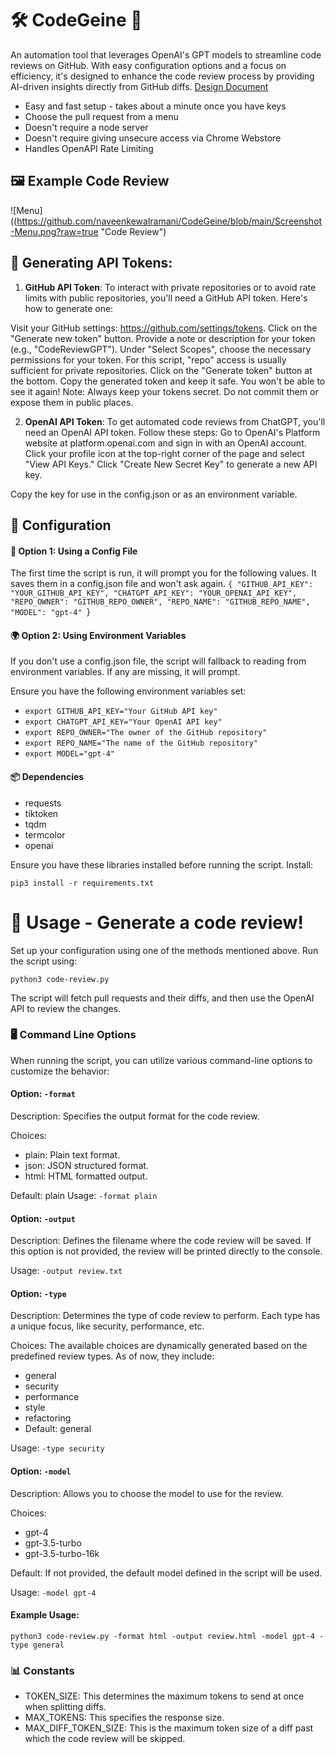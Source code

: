 # 🛠️ CodeGeine 🤖
An automation tool that leverages OpenAI's GPT models to streamline code reviews on GitHub. With easy configuration options and a focus on efficiency, it's designed to enhance the code review process by providing AI-driven insights directly from GitHub diffs. 
[Design Document](https://github.com/naveenkewalramani/CodeGeine/blob/main/design.txt)

* Easy and fast setup - takes about a minute once you have keys
* Choose the pull request from a menu
* Doesn't require a node server
* Doesn't require giving unsecure access via Chrome Webstore
* Handles OpenAPI Rate Limiting

## 🖼️ Example Code Review
![Menu]((https://github.com/naveenkewalramani/CodeGeine/blob/main/Screenshot-Menu.png?raw=true "Code Review")

## 🔑 Generating API Tokens:

1. **GitHub API Token**:
To interact with private repositories or to avoid rate limits with public repositories, you'll need a GitHub API token. Here's how to generate one:

Visit your GitHub settings: https://github.com/settings/tokens.
Click on the "Generate new token" button.
Provide a note or description for your token (e.g., "CodeReviewGPT").
Under "Select Scopes", choose the necessary permissions for your token. For this script, "repo" access is usually sufficient for private repositories.
Click on the "Generate token" button at the bottom.
Copy the generated token and keep it safe. You won't be able to see it again!
Note: Always keep your tokens secret. Do not commit them or expose them in public places.

2. **OpenAI API Token**:
To get automated code reviews from ChatGPT, you'll need an OpenAI API token. Follow these steps:
Go to OpenAI's Platform website at platform.openai.com and sign in with an OpenAI account.
Click your profile icon at the top-right corner of the page and select "View API Keys."
Click "Create New Secret Key" to generate a new API key.

Copy the key for use in the config.json or as an environment variable.

## 🔧 Configuration 

#### 📁 Option 1: Using a Config File
The first time the script is run, it will prompt you for the following values. 
It saves them in a config.json file and won't ask again. 
`{
    "GITHUB_API_KEY": "YOUR_GITHUB_API_KEY",
    "CHATGPT_API_KEY": "YOUR_OPENAI_API_KEY",
    "REPO_OWNER": "GITHUB_REPO_OWNER",
    "REPO_NAME": "GITHUB_REPO_NAME",
    "MODEL": "gpt-4"
`}

#### 🌍 Option 2: Using Environment Variables
If you don't use a config.json file, the script will fallback to reading from environment variables. 
If any are missing, it will prompt.

Ensure you have the following environment variables set:

* `export GITHUB_API_KEY="Your GitHub API key"`
* `export CHATGPT_API_KEY="Your OpenAI API key"`
* `export REPO_OWNER="The owner of the GitHub repository"`
* `export REPO_NAME="The name of the GitHub repository"`
* `export MODEL="gpt-4"`

#### 📦 Dependencies

* requests
* tiktoken
* tqdm
* termcolor
* openai

Ensure you have these libraries installed before running the script.
Install:

`pip3 install -r requirements.txt`

# 🚀 Usage - Generate a code review!

Set up your configuration using one of the methods mentioned above.
Run the script using:

`python3 code-review.py`

The script will fetch pull requests and their diffs, and then use the OpenAI API to review the changes.

### 🖥️ Command Line Options
When running the script, you can utilize various command-line options to customize the behavior:

#### Option: `-format`

Description: Specifies the output format for the code review.

Choices: 

* plain: Plain text format.
* json: JSON structured format.
* html: HTML formatted output.

Default: plain
Usage: `-format plain`

#### Option: `-output`

Description: Defines the filename where the code review will be saved. If this option is not provided, the review will be printed directly to the console.

Usage: `-output review.txt`

#### Option: `-type`

Description: Determines the type of code review to perform. Each type has a unique focus, like security, performance, etc.

Choices: The available choices are dynamically generated based on the predefined review types. As of now, they include:

* general
* security
* performance
* style
* refactoring
* Default: general

Usage: `-type security`

#### Option: `-model`

Description: Allows you to choose the model to use for the review.

Choices:

* gpt-4
* gpt-3.5-turbo
* gpt-3.5-turbo-16k

Default: If not provided, the default model defined in the script will be used.

Usage: `-model gpt-4`

#### Example Usage:
`python3 code-review.py -format html -output review.html -model gpt-4 -type general`

### 📊 Constants
* TOKEN_SIZE: This determines the maximum tokens to send at once when splitting diffs.
* MAX_TOKENS: This specifies the response size.
* MAX_DIFF_TOKEN_SIZE: This is the maximum token size of a diff past which the code review will be skipped.
  
